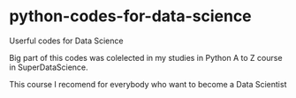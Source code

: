 # python-codes-for-data-science
Userful codes for Data Science

Big part of this codes was colelected in my studies in Python A to Z course in SuperDataScience.

This course I recomend for everybody who want to become a Data Scientist